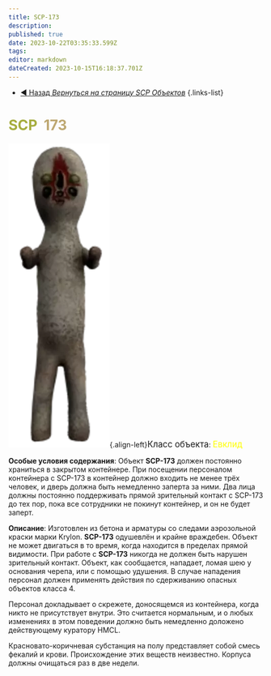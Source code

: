 ```yaml
---
title: SCP-173
description: 
published: true
date: 2023-10-22T03:35:33.599Z
tags: 
editor: markdown
dateCreated: 2023-10-15T16:18:37.701Z
---
```


- [:arrow_backward: Назад *Вернуться на страницу SCP Объектов*](/ru/game/scps)
{.links-list}

# <font color="#a6ad3e">SCP</font><font color="white">-</font><font color="#bea872">173</font>
![173.png](/images/roles/173.png){.align-left}<big>Класс объекта</big>: <font color="#fefe00"><big>Евклид</big></font>

**Особые условия содержания**:
Объект **SCP-173** должен постоянно храниться в закрытом контейнере. При посещении персоналом контейнера с SCP-173 в контейнер должно входить не менее трёх человек, и дверь должна быть немедленно заперта за ними. Два лица должны постоянно поддерживать прямой зрительный контакт с SCP-173 до тех пор, пока все сотрудники не покинут контейнер, и он не будет заперт.

**Описание**:
Изготовлен из бетона и арматуры со следами аэрозольной краски марки Krylon. **SCP-173** одушевлён и крайне враждебен. Объект не может двигаться в то время, когда находится в пределах прямой видимости. При работе с **SCP-173** никогда не должен быть нарушен зрительный контакт. Объект, как сообщается, нападает, ломая шею у основания черепа, или с помощью удушения. В случае нападения персонал должен применять действия по сдерживанию опасных объектов класса 4.

Персонал докладывает о скрежете, доносящемся из контейнера, когда никто не присутствует внутри. Это считается нормальным, и о любых изменениях в этом поведении должно быть немедленно доложено действующему куратору HMCL.

Красновато-коричневая субстанция на полу представляет собой смесь фекалий и крови. Происхождение этих веществ неизвестно. Корпуса должны очищаться раз в две недели.

